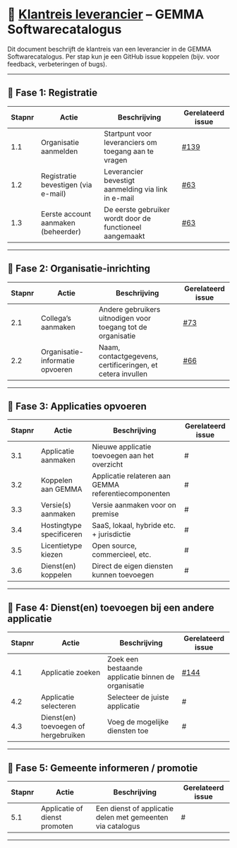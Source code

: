 # 🧭 [Klantreis leverancier](https://github.com/orgs/VNG-Realisatie/projects/17/views/3?filterQuery=label%3A%22Organisatie+en+configuratie%22+label%3A%22PvE+eis%22+&pane=issue&itemId=97109869&issue=VNG-Realisatie%7CSoftwarecatalogus%7C63) – GEMMA Softwarecatalogus

Dit document beschrijft de klantreis van een leverancier in de GEMMA Softwarecatalogus. Per stap kun je een GitHub issue koppelen (bijv. voor feedback, verbeteringen of bugs).

---

## 🔹 Fase 1: Registratie

| Stapnr | Actie                                 | Beschrijving                                                       | Gerelateerd issue |
|--------|----------------------------------------|--------------------------------------------------------------------|-------------------|
| 1.1    | Organisatie aanmelden                  | Startpunt voor leveranciers om toegang aan te vragen               | [#139]([url](https://github.com/orgs/VNG-Realisatie/projects/17/views/3?filterQuery=label%3A%22Organisatie+en+configuratie%22+label%3A%22PvE+eis%22+&pane=issue&itemId=98561744&issue=VNG-Realisatie%7CSoftwarecatalogus%7C139))              |
| 1.2    | Registratie bevestigen (via e-mail)    | Leverancier bevestigt aanmelding via link in e-mail                | [#63]([url](https://github.com/orgs/VNG-Realisatie/projects/17/views/3?filterQuery=label%3A%22Organisatie+en+configuratie%22+label%3A%22PvE+eis%22+&pane=issue&itemId=97109869&issue=VNG-Realisatie%7CSoftwarecatalogus%7C63))                 |
| 1.3    | Eerste account aanmaken (beheerder)    | De eerste gebruiker wordt door de functioneel aangemaakt           | [#63]([url](https://github.com/orgs/VNG-Realisatie/projects/17/views/3?filterQuery=label%3A%22Organisatie+en+configuratie%22+label%3A%22PvE+eis%22+&pane=issue&itemId=97109869&issue=VNG-Realisatie%7CSoftwarecatalogus%7C63))                 |

---

## 🔹 Fase 2: Organisatie-inrichting

| Stapnr | Actie                                  | Beschrijving                                                       | Gerelateerd issue |
|--------|-----------------------------------------|--------------------------------------------------------------------|-------------------|
| 2.1    | Collega’s aanmaken                      | Andere gebruikers uitnodigen voor toegang tot de organisatie       | [#73]([url](https://github.com/orgs/VNG-Realisatie/projects/17/views/3?filterQuery=label%3A%22Organisatie+en+configuratie%22+label%3A%22PvE+eis%22+&pane=issue&itemId=97109886&issue=VNG-Realisatie%7CSoftwarecatalogus%7C73))                 |
| 2.2    | Organisatie-informatie opvoeren         | Naam, contactgegevens, certificeringen, et cetera invullen         | [#66]([url](https://github.com/orgs/VNG-Realisatie/projects/17/views/3?filterQuery=label%3A%22Organisatie+en+configuratie%22+label%3A%22PvE+eis%22+&pane=issue&itemId=97109877&issue=VNG-Realisatie%7CSoftwarecatalogus%7C66))                 |

---

## 🔹 Fase 3: Applicaties opvoeren

| Stapnr | Actie                                  | Beschrijving                                                       | Gerelateerd issue |
|--------|-----------------------------------------|--------------------------------------------------------------------|-------------------|
| 3.1    | Applicatie aanmaken                     | Nieuwe applicatie toevoegen aan het overzicht                      | #                 |
| 3.2    | Koppelen aan GEMMA                      | Applicatie relateren aan GEMMA referentiecomponenten               | #                 |
| 3.3    | Versie(s) aanmaken                      | Versie aanmaken voor on premise                                    | #                 |
| 3.4    | Hostingtype specificeren                | SaaS, lokaal, hybride etc. + jurisdictie                           | #                 |
| 3.5    | Licentietype kiezen                     | Open source, commercieel, etc.                                     | #                 |
| 3.6    | Dienst(en) koppelen                     | Direct de eigen diensten kunnen toevoegen                          | #                 |

---

## 🔹 Fase 4: Dienst(en) toevoegen bij een andere applicatie

| Stapnr | Actie                                  | Beschrijving                                                       | Gerelateerd issue |
|--------|-----------------------------------------|--------------------------------------------------------------------|-------------------|
| 4.1    | Applicatie zoeken                       | Zoek een bestaande applicatie binnen de organisatie                | [#144]([url](https://github.com/orgs/VNG-Realisatie/projects/17/views/3?filterQuery=label%3A%22Organisatie+en+configuratie%22+label%3A%22PvE+eis%22+&pane=issue&itemId=98565405&issue=VNG-Realisatie%7CSoftwarecatalogus%7C144))              |
| 4.2    | Applicatie selecteren                   | Selecteer de juiste applicatie                                     | #                 |
| 4.3    | Dienst(en) toevoegen of hergebruiken    | Voeg de mogelijke diensten toe                                     | #                 |

---

## 🔹 Fase 5: Gemeente informeren / promotie

| Stapnr | Actie                                  | Beschrijving                                                       | Gerelateerd issue |
|--------|-----------------------------------------|--------------------------------------------------------------------|-------------------|
| 5.1    | Applicatie of dienst promoten           | Een dienst of applicatie delen met gemeenten via catalogus         | #                 |

---
